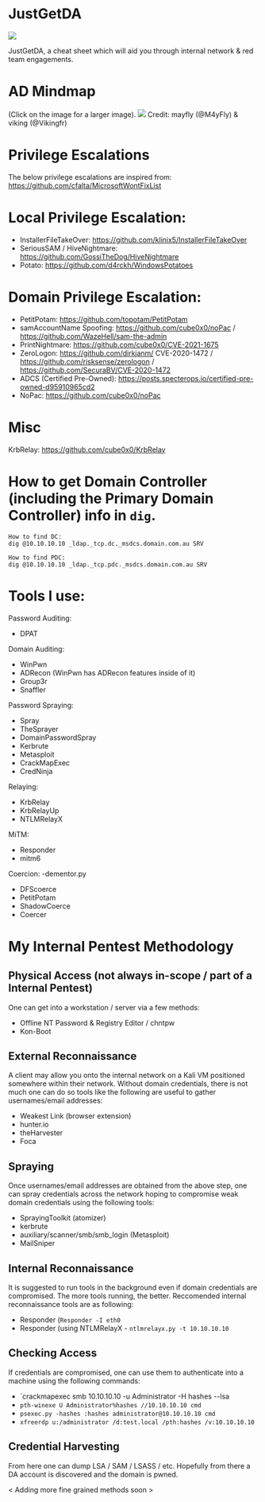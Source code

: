 # JustGetDA

![](https://memegenerator.net/img/instances/73688449.jpg)

JustGetDA, a cheat sheet which will aid you through internal network &amp; red team engagements.

# AD Mindmap
(Click on the image for a larger image).
![](pentest_ad.png)
Credit: mayfly (@M4yFly) & viking (@Vikingfr)

##

# Privilege Escalations

The below privilege escalations are inspired from: https://github.com/cfalta/MicrosoftWontFixList

# Local Privilege Escalation:
- InstallerFileTakeOver: https://github.com/klinix5/InstallerFileTakeOver
- SeriousSAM / HiveNightmare: https://github.com/GossiTheDog/HiveNightmare
- <insert funny name> Potato: https://github.com/d4rckh/WindowsPotatoes

# Domain Privilege Escalation:
- PetitPotam: https://github.com/topotam/PetitPotam
- samAccountName Spoofing: https://github.com/cube0x0/noPac / https://github.com/WazeHell/sam-the-admin
- PrintNightmare: https://github.com/cube0x0/CVE-2021-1675
- ZeroLogon: https://github.com/dirkjanm/
  CVE-2020-1472 / https://github.com/risksense/zerologon / https://github.com/SecuraBV/CVE-2020-1472
- ADCS (Certified Pre-Owned): https://posts.specterops.io/certified-pre-owned-d95910965cd2
- NoPac: https://github.com/cube0x0/noPac

# Misc
KrbRelay: https://github.com/cube0x0/KrbRelay
  
# How to get Domain Controller (including the Primary Domain Controller) info in `dig`.
  ```
  How to find DC: 
dig @10.10.10.10 _ldap._tcp.dc._msdcs.domain.com.au SRV

How to find PDC:
dig @10.10.10.10 _ldap._tcp.pdc._msdcs.domain.com.au SRV
  ```
# Tools I use:

Password Auditing:
- DPAT

Domain Auditing:
- WinPwn
- ADRecon (WinPwn has ADRecon features inside of it)
- Group3r
- Snaffler

Password Spraying:
- Spray
- TheSprayer
- DomainPasswordSpray
- Kerbrute
- Metasploit
- CrackMapExec
- CredNinja

Relaying:
- KrbRelay
- KrbRelayUp
- NTLMRelayX

MiTM:
- Responder
- mitm6

Coercion:
-dementor.py
- DFScoerce
- PetitPotam
- ShadowCoerce
- Coercer

##
  
# My Internal Pentest Methodology 
  
## Physical Access (not always in-scope / part of a Internal Pentest)
  One can get into a workstation / server via a few methods:
  - Offline NT Password & Registry Editor / chntpw
  - Kon-Boot
  
## External Reconnaissance
  A client may allow you onto the internal network on a Kali VM positioned somewhere within their network. Without domain credentials, there is not much one can do so tools like the following are useful to gather usernames/email addresses:
  - Weakest Link (browser extension)
  - hunter.io
  - theHarvester
  - Foca
  
## Spraying
  Once usernames/email addresses are obtained from the above step, one can spray credentials across the network hoping to compromise weak domain credentials using the following tools:
  - SprayingToolkit (atomizer)
  - kerbrute 
  - auxiliary/scanner/smb/smb_login (Metasploit)
  - MailSniper
  
## Internal Reconnaissance
  It is suggested to run tools in the background even if domain credentials are compromised. The more tools running, the better. Reccomended internal reconnaissance tools are as following:
  - Responder (`Responder -I eth0`
  - Responder (using NTLMRelayX - `ntlmrelayx.py -t 10.10.10.10`

## Checking Access
  If credentials are compromised, one can use them to authenticate into a machine using the following commands:
  - `crackmapexec smb 10.10.10.10 -u Administrator -H hashes --lsa
  - `pth-winexe U Administrator%hashes //10.10.10.10 cmd`
  - `psexec.py -hashes :hashes administrator@10.10.10.10 cmd`
  - `xfreerdp u:/administrator /d:test.local /pth:hashes /v:10.10.10.10`
  
 ## Credential Harvesting
  From here one can dump LSA / SAM / LSASS / etc. Hopefully from there a DA account is discovered and the domain is pwned.

< Adding more fine grained methods soon >
 

